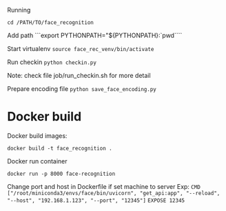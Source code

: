 Running 

```cd /PATH/TO/face_recognition```

Add path 
```export PYTHONPATH="${PYTHONPATH}:`pwd````

Start virtualenv
```source face_rec_venv/bin/activate```

Run checkin
```python checkin.py```

Note: check file job/run_checkin.sh for more detail

Prepare encoding file
```python save_face_encoding.py```
# Docker build

Docker build images:

```docker build -t face_recognition .```
  
Docker run container

```docker run -p 8000 face-recognition```

Change port and host in Dockerfile if set machine to server 
Exp: 
```CMD ["/root/miniconda3/envs/face/bin/uvicorn", "get_api:app", "--reload", "--host", "192.168.1.123", "--port", "12345"]```
```EXPOSE 12345```



